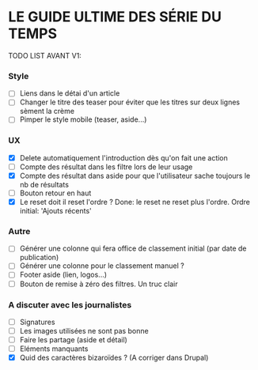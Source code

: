 # LE GUIDE ULTIME DES SÉRIE DU TEMPS ##

TODO LIST AVANT V1:

### Style
- [ ] Liens dans le détai d'un article
- [ ] Changer le titre des teaser pour éviter que les titres sur deux lignes sèment la crème
- [ ] Pimper le style mobile (teaser, aside...)

### UX
- [X] Delete automatiquement l'introduction dès qu'on fait une action
- [ ] Compte des résultat dans les filtre lors de leur usage
- [X] Compte des résultat dans aside pour que l'utilisateur sache toujours le nb de résultats
- [ ] Bouton retour en haut
- [X] Le reset doit il reset l'ordre ? Done: le reset ne reset plus l'ordre. Ordre initial: 'Ajouts récents'

### Autre
- [ ] Générer une colonne qui fera office de classement initial (par date de publication)
- [ ] Générer une colonne pour le classement manuel ?
- [ ] Footer aside (lien, logos...)
- [ ] Bouton de remise à zéro des filtres. Un truc clair

### A discuter avec les journalistes
- [ ] Signatures
- [ ] Les images utilisées ne sont pas bonne
- [ ] Faire les partage (aside et détail)
- [ ] Eléments manquants
- [X] Quid des caractères bizaroïdes ? (A corriger dans Drupal)
